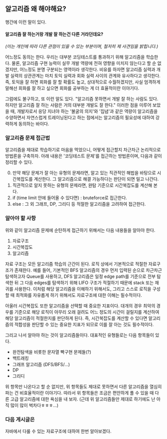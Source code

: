## 알고리즘 왜 해야해요?
행간에 이런 말이 있다.

#### 알고리즘 잘 하는거랑 개발 잘 하는건 다른 거라던데요?

_(이는 개인에 따라 다른 관점이 있을 수 있는 부분이며, 철저히 제 사견임을 밝힙니다.)_

어느정도 동의는 한다. 우리는 대부분 코딩테스트를 통과하기 위해 알고리즘을 학습한다. 물론, 알고리즘 구현 능력이 실무 개발 역량에 전혀 영향을 미치지 않는다고 할 순 없겠지만, 어느정도 분명 구분되는 영역이라 생각한다. 비유를 하자면 알고리즘 실력과 개발 실력의 상관관계는 마치 토익 실력과 회화 실력 사이의 관계와 유사하다고 생각한다. 즉, 토익을 잘 하면 회화를 잘 할 확률도 높고, 상대적으로 수월하겠지만, 사실 엄격하게 말해선 회화를 잘 하고 싶으면 회화를 공부하는 게 더 효율적이란 이야기다.

그럼에도 불구하고, 또 이런 말도 있다. "알고리즘 못하면서 개발 잘 하는 사람도 있다. 하지만 알고리즘 잘 하는 사람은 거의 대부분 개발도 잘 한다." 이러한 점을 미루어 보았을 때, 개발자로서 응당 지녀야 하는 '불굴의 의지'와 '집념'과 같은 역량이 알고리즘을 수양하면서 자연스럽게 트레이닝된다고 하는 점에서는 알고리즘의 필요성에 대하여 강력하게 동의하는 바이다.

### 알고리즘 문제 접근법
알고리즘을 제대로 학습하기로 마음을 먹었으니, 어떻게 접근할지 차근차근 논리적으로 방법론을 구축하자. 아래 내용은 '코딩테스트 문제'를 접근하는 방법론이며, 다음과 같이 정리할 수 있다.

0. 만약 해당 문제가 잘 아는 유형의 문제라면, 알고 있는 직관적인 해법을 바탕으로 시간복잡도를 계산한다. 그 알고리즘으로 해결 가능하다는 판단이 되면 밀고 나간다.
1. 직관적으로 알지 못하는 유형의 문제라면, 완탐 기준으로 시간복잡도를 계산해 본다.
2. if (time limit 안에 들어올 수 있다면) : bruteforce로 접근한다.
3. else : 그 외 그래프, DP, 그리디 등 적절한 알고리즘을 고려하여 접근한다.

### 알아야 할 사항
위와 같이 알고리즘 문제에 순탄하게 접근하기 위해서는 다음 내용들을 알아야 한다.
1. 자료구조
2. 시간복잡도
3. 알고리즘

자료 구조는 모든 알고리즘 학습의 근간이 된다. 로직 상에서 기본적으로 적절한 자료구조가 존재한다. 예를 들어, 기본적인 BFS 알고리즘의 경우 먼저 입력된 순으로 차근차근 탐색하고자 Queue를 사용하고, DFS 알고리즘은 일정 edge path를 기준으로 전부 탐색한 뒤 그 다음 edges를 탐색하기 위해 LIFO 구조가 적절하기 때문에 stack 또는 재귀를 사용한다. 이처럼 해당 알고리즘을 이해하기 위해서도, 그리고 스스로 로직을 구성할 때 최적화를 자유롭게 하기 위해서도 자료구조에 대한 이해는 필수적이다.

아울러 시간복잡도 또한 알고리즘을 선택할 때 중요한 지표이다. 대개의 경우 최악의 경우를 기준으로 해당 로직이 아무리 오래 걸려도 어느 정도의 시간이 걸릴지를 계산하여 해당 알고리즘이 적절한지를 판단하게 된다. 즉, 시간복잡도를 계산할 수 있다면 알고리즘의 적합성을 판단할 수 있는 중요한 지표가 되므로 이를 잘 아는 것도 필수적이다.

그리고 나서 알아야 하는 것이 알고리즘들이다. 대표적인 유형들로는 다음 항목들이 있다.
- 완전탐색을 비롯한 문자열 빡구현 문제들(?)
- 백트래킹
- 그래프 알고리즘 (DFS/BFS/...)
- DP
- 그리디

위 항목만 나온다고 할 순 없지만, 위 항목들도 제대로 못하면서 다른 알고리즘을 열심히 파는 건 비효율적이란 이야기다. 따라서 위 항목들은 조금은 편안하게 풀 수 있을 때 다른 고급 알고리즘에 대한 욕심을 내 보자. (근데 위 알고리즘들만 제대로 하기에도 난 아직 많이 많이 벅차다ㅎㅎㅎ...)

### 다음 게시글은
자바에서 다룰 수 있는 자료구조에 대하여 한번 알아보겠다.


